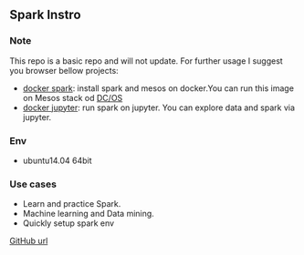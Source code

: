 ## Spark Instro

### Note
This repo is a basic repo and will not update. For further usage I suggest you browser bellow projects:
- [docker spark](https://github.com/dockerq/docker-spark): install spark and mesos on docker.You can run this image on Mesos stack od [DC/OS](https://github.com/dcos)
- [docker jupyter](https://github.com/dockerq/docker-jupyter): run spark on jupyter. You can explore data and spark via jupyter.

### Env
* ubuntu14.04 64bit

### Use cases
* Learn and practice Spark.
* Machine learning and Data mining.
* Quickly setup spark env

[GitHub url](https://github.com/adolphlwq/Docker-spark-test)
